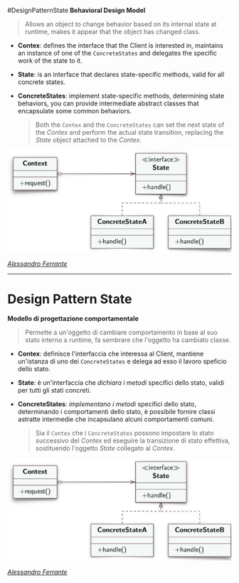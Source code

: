 #DesignPatternState
**Behavioral Design Model**
> Allows an object to change behavior based on its internal state at runtime, makes it appear that the object has changed class.

- **Contex**: defines the interface that the Client is interested in, maintains an instance of one of the `ConcreteStates` and delegates the specific work of the state to it.
- **State**: is an interface that declares state-specific methods, valid for all concrete states.
- **ConcreteStates**: implement state-specific methods, determining state behaviors, you can provide intermediate abstract classes that encapsulate some common behaviors.
  
   > Both the `Contex` and the `ConcreteStates` can set the next state of the *Contex* and perform the actual state transition, replacing the *State* object attached to the *Contex*.
  
![alt text](image.png)

*[Alessandro Ferrante](http://alessandroferrante.net)*

---

# Design Pattern State
**Modello di progettazione comportamentale**
> Permette a un'oggetto di cambiare comportamento in base al suo stato interno a runtime, fa sembrare che l'oggetto ha cambiato classe.

- **Contex**: definisce l'interfaccia che interessa al Client, mantiene un'istanza di uno dei `ConcreteStates` e delega ad esso il lavoro speficio dello stato. 
- **State**: è un'interfaccia che *dichiara i metodi* specifici dello stato, validi per tutti gli stati concreti.
- **ConcreteStates**: *implementano i metodi* specifici dello stato, determinando i comportamenti dello stato, è possibile fornire classi astratte intermedie che incapsulano alcuni comportamenti comuni.
  
  > Sia il `Contex` che i `ConcreteStates` possono impostare lo stato successivo del *Contex* ed eseguire la transizione di stato effettiva, sostituendo l'oggetto *State* collegato al *Contex*.
  
![alt text](image.png)

*[Alessandro Ferrante](http://alessandroferrante.net)*